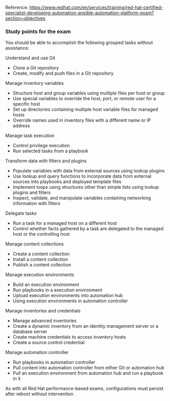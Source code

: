 Reference: https://www.redhat.com/en/services/training/red-hat-certified-specialist-developing-automation-ansible-automation-platform-exam?section=objectives

### Study points for the exam

You should be able to accomplish the following grouped tasks without assistance:

Understand and use Git

- Clone a Git repository
- Create, modify and push files in a Git repository

Manage inventory variables

- Structure host and group variables using multiple files per host or group
- Use special variables to override the host, port, or remote user for a specific host
- Set up directories containing multiple host variable files for managed hosts
- Override names used in inventory files with a different name or IP address

Manage task execution

- Control privilege execution
- Run selected tasks from a playbook

Transform data with filters and plugins

- Populate variables with data from external sources using lookup plugins
- Use lookup and query functions to incorporate data from external sources into playbooks and deployed template files
- Implement loops using structures other than simple lists using lookup plugins and filters
- Inspect, validate, and manipulate variables containing networking information with filters

Delegate tasks

- Run a task for a managed host on a different host
- Control whether facts gathered by a task are delegated to the managed host or the controlling host

Manage content collections

- Create a content collection
- Install a content collection
- Publish a content collection

Manage execution environments

- Build an execution environment
- Run playbooks in a execution environment
- Upload execution environments into automation hub
- Using execution environments in automation controller

Manage inventories and credentials

- Manage advanced inventories
- Create a dynamic inventory from an identity management server or a database server
- Create machine credentials to access inventory hosts
- Create a source control credential

Manage automation controller

- Run playbooks in automation controller
- Pull content into automation controller from either Git or automation hub
- Pull an execution environment from automation hub and run a playbook in it

As with all Red Hat performance-based exams, configurations must persist after reboot without intervention.
